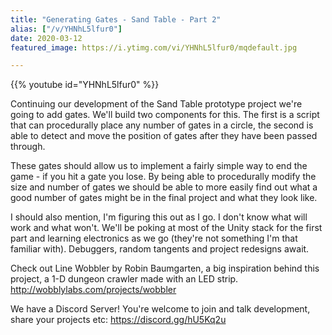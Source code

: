 ```yaml
---
title: "Generating Gates - Sand Table - Part 2"
alias: ["/v/YHNhL5lfur0"]
date: 2020-03-12
featured_image: https://i.ytimg.com/vi/YHNhL5lfur0/mqdefault.jpg

---
```


{{% youtube id="YHNhL5lfur0" %}}

Continuing our development of the Sand Table prototype project we're going to add gates. We'll build two components for this. The first is a script that can procedurally place any number of gates in a circle, the second is able to detect and move the position of gates after they have been passed through.

These gates should allow us to implement a fairly simple way to end the game - if you hit a gate you lose. By being able to procedurally modify the size and number of gates we should be able to more easily find out what a good number of gates might be in the final project and what they look like.

I should also mention, I'm figuring this out as I go. I don't know what will work and what won't. We'll be poking at most of the Unity stack for the first part and learning electronics as we go (they're not something I'm that familiar with). Debuggers, random tangents and project redesigns await.

Check out Line Wobbler by Robin Baumgarten, a big inspiration behind this project, a 1-D dungeon crawler made with an LED strip. http://wobblylabs.com/projects/wobbler

We have a Discord Server! You're welcome to join and talk development, share your projects etc: https://discord.gg/hU5Kq2u